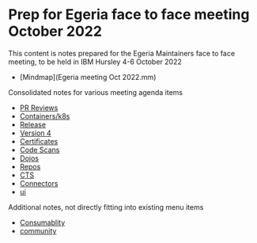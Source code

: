 # Prep for Egeria face to face meeting October 2022

This content is notes prepared for the Egeria Maintainers face to face meeting, to be held in IBM Hursley 4-6 October 2022

* [Mindmap](Egeria meeting Oct 2022.mm)

Consolidated notes for various meeting agenda items
* [PR Reviews](PRreviews.md)
* [Containers/k8s](containers.md)
* [Release](release.md)
* [Version 4](version4.md)
* [Certificates](certificates.md)
* [Code Scans](codescans.md)
* [Dojos](dojos.md)
* [Repos](repos.md)
* [CTS](cts.md)
* [Connectors](connectors.md)
* [ui](ui.md)

Additional notes, not directly fitting into existing menu items
* [Consumablity](consumability.md)
* [community](community.md)




